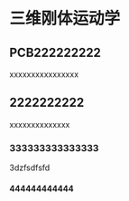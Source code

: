 # 三维刚体运动学



## PCB222222222
xxxxxxxxxxxxxxxx
## 2222222222
xxxxxxxxxxxxxx


### 333333333333333 


3dzfsdfsfd


#### 444444444444